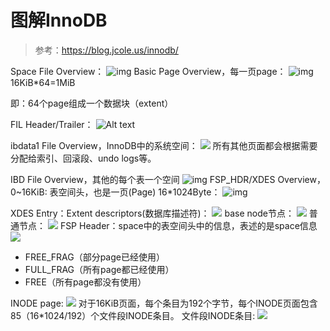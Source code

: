 # 图解InnoDB

> 参考：https://blog.jcole.us/innodb/

Space File Overview：
![img](https://cdn.jsdelivr.net/gh/JYBeYonDing/james-blog/knowledge/The-basics-of-InnoDB-space-file-layout/image-2.png)
Basic Page Overview，每一页page：
![img](https://cdn.jsdelivr.net/gh/JYBeYonDing/james-blog/knowledge/The-basics-of-InnoDB-space-file-layout/image.png)
16KiB*64=1MiB

即：64个page组成一个数据块（extent）



FIL Header/Trailer：
![Alt text](https://cdn.jsdelivr.net/gh/JYBeYonDing/james-blog/knowledge/The-basics-of-InnoDB-space-file-layout/image-1.png)

ibdata1 File Overview，InnoDB中的系统空间：
![](https://cdn.jsdelivr.net/gh/JYBeYonDing/james-blog/knowledge/The-basics-of-InnoDB-space-file-layout/image-3.png)
所有其他页面都会根据需要分配给索引、回滚段、undo logs等。

IBD File Overview，其他的每个表一个空间
![img](https://cdn.jsdelivr.net/gh/JYBeYonDing/james-blog/knowledge/The-basics-of-InnoDB-space-file-layout/image-4.png)
FSP_HDR/XDES Overview，0~16KiB: 表空间头，也是一页(Page) 16*1024Byte：
![img](https://cdn.jsdelivr.net/gh/JYBeYonDing/james-blog/knowledge/Page-management-in-InnoDB-space-files/image.png)

XDES Entry：Extent descriptors(数据库描述符)：
![](https://cdn.jsdelivr.net/gh/JYBeYonDing/james-blog/knowledge/Page-management-in-InnoDB-space-files/image-1.png)
base node节点：
![](https://cdn.jsdelivr.net/gh/JYBeYonDing/james-blog/knowledge/Page-management-in-InnoDB-space-files/image-2.png)
普通节点：
![](https://cdn.jsdelivr.net/gh/JYBeYonDing/james-blog/knowledge/Page-management-in-InnoDB-space-files/image-3.png)
FSP Header：space中的表空间头中的信息，表述的是space信息
![](https://cdn.jsdelivr.net/gh/JYBeYonDing/james-blog/knowledge/Page-management-in-InnoDB-space-files/image-4.png)
* FREE\_FRAG（部分page已经使用）
* FULL\_FRAG（所有page都已经使用）
* FREE（所有page都没有使用）

INODE page:
![](https://cdn.jsdelivr.net/gh/JYBeYonDing/james-blog/knowledge/Page-management-in-InnoDB-space-files/image-5.png)
对于16KiB页面，每个条目为192个字节，每个INODE页面包含85（16*1024/192）个文件段INODE条目。
文件段INODE条目:
![](https://cdn.jsdelivr.net/gh/JYBeYonDing/james-blog/knowledge/Page-management-in-InnoDB-space-files/image-6.png)

